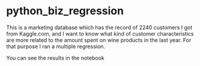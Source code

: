 # python_biz_regression

This is a marketing database which has the record of 2240 customers I got from Kaggle.com, and I want to know what kind of customer characteristics are more related to the amount spent on wine products in the last year. For that purpose I ran a multiple regression. 

You can see the results in the notebook
